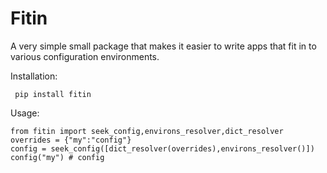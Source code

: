 
# Fitin

A very simple small package that makes it easier to write apps that fit in to
various configuration environments.

Installation:
```
 pip install fitin
```
Usage:
```
from fitin import seek_config,environs_resolver,dict_resolver
overrides = {"my":"config"}
config = seek_config([dict_resolver(overrides),environs_resolver()])
config("my") # config
```

